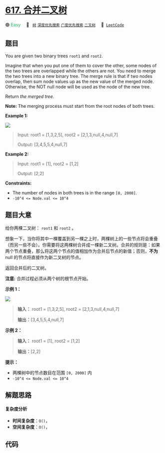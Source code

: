 # [617. 合并二叉树](https://leetcode.com/problems/merge-two-binary-trees)

🟢 <font color=#15bd66>Easy</font>&emsp; 🔖&ensp; [`树`](/tag/tree.md) [`深度优先搜索`](/tag/depth-first-search.md) [`广度优先搜索`](/tag/breadth-first-search.md) [`二叉树`](/tag/binary-tree.md)&emsp; 🔗&ensp;[`LeetCode`](https://leetcode.com/problems/merge-two-binary-trees)

## 题目

You are given two binary trees `root1` and `root2`.

Imagine that when you put one of them to cover the other, some nodes of the
two trees are overlapped while the others are not. You need to merge the two
trees into a new binary tree. The merge rule is that if two nodes overlap,
then sum node values up as the new value of the merged node. Otherwise, the
NOT null node will be used as the node of the new tree.

Return _the merged tree_.

**Note:** The merging process must start from the root nodes of both trees.



**Example 1:**

![](https://assets.leetcode.com/uploads/2021/02/05/merge.jpg)

> Input: root1 = [1,3,2,5], root2 = [2,1,3,null,4,null,7]
> 
> Output: [3,4,5,5,4,null,7]

**Example 2:**

> Input: root1 = [1], root2 = [1,2]
> 
> Output: [2,2]

**Constraints:**

  * The number of nodes in both trees is in the range `[0, 2000]`.
  * `-10^4 <= Node.val <= 10^4`


## 题目大意

给你两棵二叉树： `root1` 和 `root2` 。

想象一下，当你将其中一棵覆盖到另一棵之上时，两棵树上的一些节点将会重叠（而另一些不会）。你需要将这两棵树合并成一棵新二叉树。合并的规则是：如果两个节点重叠，那么将这两个节点的值相加作为合并后节点的新值；否则，**不为**
null 的节点将直接作为新二叉树的节点。

返回合并后的二叉树。

**注意:** 合并过程必须从两个树的根节点开始。



**示例 1：**

![](https://assets.leetcode.com/uploads/2021/02/05/merge.jpg)

> 
> 
> 
> 
> 
> **输入：** root1 = [1,3,2,5], root2 = [2,1,3,null,4,null,7]
> 
> **输出：**[3,4,5,5,4,null,7]
> 
> 

**示例 2：**

> 
> 
> 
> 
> 
> **输入：** root1 = [1], root2 = [1,2]
> 
> **输出：**[2,2]
> 
> 



**提示：**

  * 两棵树中的节点数目在范围 `[0, 2000]` 内
  * `-10^4 <= Node.val <= 10^4`


## 解题思路

#### 复杂度分析

- **时间复杂度**：`O()`，
- **空间复杂度**：`O()`，

## 代码

```javascript

```